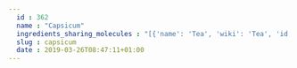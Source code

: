 ```yaml
---
  id : 362
  name : "Capsicum"
  ingredients_sharing_molecules : "[{'name': 'Tea', 'wiki': 'Tea', 'id': 310, 'category': 'Plant', 'common_molecules': [89594, 6549, 5280443, 5280598, 11006, 7460, 8103, 6054, 17100, 179, 7284, 527, 8858, 9064, 8094, 638278, 19602, 6072, 637775, 5363388, 644104, 5280511, 650, 5367719, 13144, 1049, 4788, 335, 61020, 247, 8452, 643731, 853433, 72276, 638011, 1889, 15394, 5280445, 8163, 637566, 12297, 11230, 2879, 5365811, 240, 33931, 8500, 31283, 5281167, 5372954, 62465, 7991, 8130, 798, 6569, 441005, 9862, 72277, 379, 6561, 65084, 10430, 637542, 441484, 22311, 8051, 7002, 12097, 7799, 107971, 5284639, 10448, 11463, 338, 7288, 8723, 11552, 79803, 1110, 8314, 6050, 6654, 6986, 5318042, 107905, 31260, 2345, 5280863, 442501, 784, 10393, 439341, 26808, 7150, 5280343, 1549026, 638014, 126, 4133, 998, 7847, 445070, 768, 8091, 323, 8158, 1183, 5281515, 7302, 5320250, 5281708, 637511, 22201, 18554, 31253, 65064, 25915, 6202, 5284503, 802, 180, 72, 61503, 643941, 999, 439246, 5283349, 244, 8768, 5281654, 26447, 7144, 14505, 439263, 1130, 7824, 12587, 454, 107, 878, 444539, 6590, 14896, 18635, 7858, 7501, 14296, 8857, 5315892, 11509, 8093, 6184, 643779, 6251, 439533, 11128, 7654]}, {'name': 'Potato', 'wiki': 'Potato', 'id': 373, 'category': 'Vegetable Tuber', 'common_molecules': [89594, 6549, 5280443, 5280598, 5367719, 6054, 17100, 7284, 527, 8858, 7095, 9064, 8094, 638278, 19602, 6072, 6202, 5363388, 994, 644104, 106441, 5280511, 650, 8103, 13144, 33166, 1049, 4788, 637775, 61020, 247, 8452, 643731, 853433, 72276, 638011, 1889, 15394, 5280445, 8163, 637566, 11583, 240, 33931, 8500, 5365811, 8130, 798, 6569, 441005, 9862, 72277, 379, 6561, 65084, 10430, 448996, 637542, 441484, 8051, 12097, 107971, 5284639, 10448, 338, 7288, 8723, 11552, 79803, 1110, 6050, 6654, 6986, 5318042, 107905, 31260, 2345, 5280863, 784, 10393, 876, 439341, 26808, 7150, 5280343, 1549026, 126, 4133, 998, 7847, 445070, 768, 8091, 323, 8158, 1183, 7302, 5281708, 637511, 22201, 8314, 31253, 65064, 25915, 5284503, 802, 180, 72, 61503, 643941, 999, 439246, 5283349, 244, 8768, 26447, 14505, 439263, 1130, 7824, 12587, 454, 107, 878, 444539, 6590, 14896, 18635, 32594, 7858, 14296, 8857, 5315892, 11509, 6184, 643779, 6251, 439533, 11128, 7654]}, {'name': 'Orange', 'wiki': 'Orange_(fruit)', 'id': 194, 'category': 'Fruit', 'common_molecules': [89594, 6549, 5280443, 5280598, 7460, 6054, 17100, 7284, 527, 8858, 9064, 8094, 638278, 6072, 6202, 5363388, 644104, 5280511, 650, 7461, 5367719, 13144, 442355, 4788, 637775, 26049, 6986, 247, 61020, 8452, 853433, 72276, 16800, 638011, 1889, 15394, 5280445, 637566, 240, 33931, 5365811, 5372954, 7991, 8130, 798, 6569, 441005, 72277, 6561, 65084, 637542, 441484, 22311, 12097, 7799, 107971, 5284639, 10448, 11463, 338, 7288, 8723, 11552, 79803, 1110, 6050, 6654, 7463, 17868, 12391, 7439, 5318042, 107905, 31260, 2345, 5280863, 442501, 784, 10393, 8082, 439341, 8500, 7150, 5280343, 1549026, 638014, 126, 4133, 998, 7847, 445070, 768, 8091, 18818, 323, 11230, 1183, 5281515, 9862, 5281708, 637511, 31253, 65064, 5320250, 5284503, 802, 180, 72, 7945, 61503, 643941, 999, 439246, 5283349, 244, 8768, 5281654, 26447, 439263, 1130, 7824, 12587, 454, 107, 878, 444539, 14896, 18635, 7858, 6616, 8857, 5315892, 11509, 6184, 643779, 6251, 439533, 11128, 7654]}, {'name': 'Tomato', 'wiki': 'Tomato', 'id': 364, 'category': 'Vegetable Fruit', 'common_molecules': [89594, 6549, 5280443, 5280598, 7460, 8103, 6054, 17100, 7284, 527, 8858, 7095, 9064, 8094, 638278, 19602, 6072, 8468, 637775, 5363388, 644104, 106441, 5280511, 650, 5367719, 13144, 33166, 4788, 335, 61020, 247, 1713001, 8452, 643731, 853433, 72276, 638011, 1889, 15394, 5280445, 637566, 240, 33931, 5365811, 5281167, 5372954, 8130, 798, 6569, 441005, 9862, 72277, 379, 6561, 65084, 637542, 441484, 7463, 12097, 107971, 5284639, 10448, 338, 7288, 8723, 11552, 79803, 1110, 8314, 6050, 6654, 6986, 5318042, 107905, 31260, 2345, 5280863, 784, 10393, 439341, 8500, 7150, 5280343, 445154, 638014, 126, 4133, 998, 7847, 445070, 768, 8091, 323, 8158, 1183, 5281515, 7302, 5281708, 637511, 18554, 5283349, 65064, 6202, 5284503, 802, 180, 72, 61503, 643941, 999, 439246, 244, 8768, 5281654, 26447, 14505, 439263, 1130, 7824, 12587, 454, 1549026, 107, 878, 444539, 6590, 14896, 18635, 7858, 8857, 5315892, 11509, 6184, 643779, 6251, 439533, 11128, 7654]}, {'name': 'Carrot', 'wiki': 'Carrot', 'id': 368, 'category': 'Vegetable Root', 'common_molecules': [89594, 6549, 5280443, 5280598, 7460, 6054, 17100, 7284, 527, 7095, 9064, 8094, 638278, 6050, 6072, 8468, 637775, 5363388, 994, 644104, 106441, 5280511, 650, 7461, 5367719, 13144, 33166, 4788, 159055, 26049, 6986, 247, 61020, 1713001, 8452, 853433, 72276, 638011, 1889, 15394, 5280445, 637566, 240, 33931, 5365811, 5372954, 8130, 798, 6569, 441005, 72277, 6561, 65084, 637542, 441484, 22311, 12097, 107971, 5284639, 10448, 11463, 338, 7288, 8723, 11552, 79803, 1110, 520098, 6654, 31268, 7463, 17868, 7439, 5318042, 107905, 31260, 2345, 5280863, 442501, 784, 10393, 876, 439341, 7150, 5280343, 445154, 638014, 126, 998, 7847, 445070, 768, 18818, 323, 11230, 1183, 5281515, 9862, 5281708, 637511, 31253, 65064, 6202, 5284503, 802, 180, 72, 61503, 643941, 999, 439246, 5283349, 244, 8768, 5281654, 26447, 439263, 1130, 454, 1549026, 107, 878, 444539, 6590, 14896, 18635, 7858, 6616, 8857, 5315892, 11509, 8093, 6184, 643779, 6251, 439533, 11128, 7654]}]"
  slug : capsicum
  date : 2019-03-26T08:47:11+01:00
---
```




